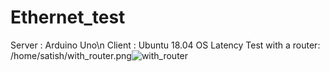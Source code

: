 # Ethernet_test
Server : Arduino Uno\n
Client : Ubuntu 18.04 OS
Latency Test with a router:
/home/satish/with_router.png![with_router](https://user-images.githubusercontent.com/72338697/125401141-6b6de900-e3d0-11eb-8085-1374ebb6c451.png)

